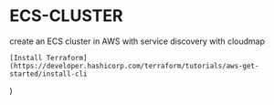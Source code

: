 # ECS-CLUSTER
create an ECS cluster in AWS with service discovery with cloudmap
```console
[Install Terraform](https://developer.hashicorp.com/terraform/tutorials/aws-get-started/install-cli
```
)
